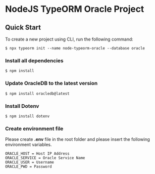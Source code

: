 # NodeJS TypeORM Oracle Project

## Quick Start
To create a new project using CLI, run the following command:

`$ npx typeorm init --name node-typeorm-oracle --database oracle`

### Install all dependencies
`$ npm install`

### Update OracleDB to the latest version
`$ npm install oracledb@latest`

### Install Dotenv
`$ npm install dotenv`

### Create environment file
Please create **.env** file in the root folder and please insert the following environment variables.

`ORACLE_HOST = Host IP Address` <br/>
`ORACLE_SERVICE = Oracle Service Name` <br/>
`ORACLE_USER = Username` <br/>
`ORACLE_PWD = Password` <br/>
